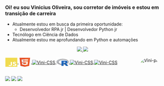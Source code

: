 ### Oi! eu sou Vinicius Oliveira, sou corretor de imóveis e estou em transição de carreira
- Atualmente estou em busca da primeira oportunidade:
  - Desenvolvedor RPA jr | Desenvolvedor Python jr
- Tecnólogo em Ciência de Dados
- Atualmente estou me aprofundando em Python e automações 

<div align="center">
  <a href="https://github.com/iVinie">
      <img height="140em" src="https://github-readme-stats-sigma-five.vercel.app/api?username=iVinie&show_icons=true&theme=tokyonight&include_all_commits=true&count_private=true"/>
  <img height="140em" src="https://github-readme-stats-sigma-five.vercel.app/api/top-langs/?username=iVinie&layout=compact&langs_count=7&theme=tokyonight"/>
</div>
  
  </div>
<div style="display: inline_block"><br>
  <img align="center" alt="Vini-Js" height="30" width="40" src="https://raw.githubusercontent.com/devicons/devicon/master/icons/javascript/javascript-plain.svg">
  <img align="center" alt="Vini-HTML" height="30" width="40" src="https://raw.githubusercontent.com/devicons/devicon/master/icons/html5/html5-original.svg">
  <img align="center" alt="Vini-CSS" height="30" width="40" src="https://cdn.jsdelivr.net/gh/devicons/devicon/icons/python/python-original.svg">
      <img align="center" height="30" width="40" alt="R" src="https://github.com/devicons/devicon/blob/v2.15.1/icons/r/r-original.svg">
  <img align="center" alt="Vini-CSS" height="30" width="40" src="https://cdn.jsdelivr.net/gh/devicons/devicon/icons/mysql/mysql-original.svg">
  <img align="center" alt="Vini-CSS" height="30" width="40" src="https://cdn.jsdelivr.net/gh/devicons/devicon/icons/postgresql/postgresql-plain.svg">
  <img align="right" alt="Vini-pic" height="150" style="border-radius:50px;" src="https://miro.medium.com/max/720/1*VON9gHTrzeHZbHfXsqfzEA.gif">
</div>
  
          
</div>

## 

<div> 
  <a href = "mailto:vinicius.dsro@hotmail.com"><img src="https://img.shields.io/badge/Microsoft_Outlook-0078D4?style=for-the-badge&logo=microsoft-outlook&logoColor=white" target="_blank"></a>
  <a href="https://www.linkedin.com/in/vinicius-oliveira-0abb2316a" target="_blank"><img src="https://img.shields.io/badge/-LinkedIn-%230077B5?style=for-the-badge&logo=linkedin&logoColor=white" target="_blank"></a> 
  <a href="https://www.instagram.com/vinicius.oliveira8" target="_blank"><img src="https://img.shields.io/badge/-Instagram-%23E4405F?style=for-the-badge&logo=instagram&logoColor=white" target="_blank"></a>
 

 
</div>
